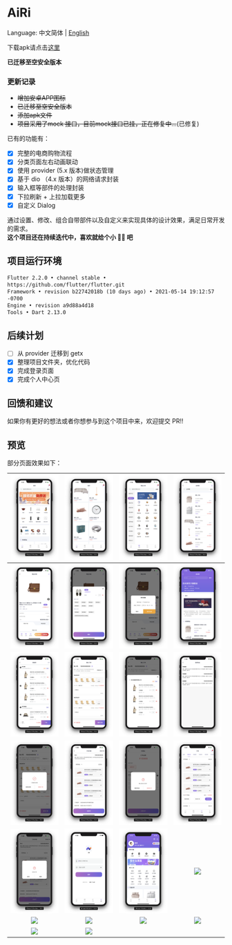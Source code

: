 # AiRi

Language: 中文简体 | [English](README-EN.md)

下载apk请点击[这里](https://github.com/xieyezi/flutter-shopping-AiRi/blob/master/apk/airi.apk?raw=trueg)


<strong> 已迁移至空安全版本 </strong>

### 更新记录
-  ~~增加安卓APP图标~~
- ~~已迁移至空安全版本~~
- ~~添加apk文件~~
-  ~~项目采用了mock 接口，目前mock接口已挂，正在修复中...~~(已修复)


已有的功能有：

- [x] 完整的电商购物流程
- [x] 分类页面左右动画联动
- [x] 使用 provider (5.x 版本)做状态管理
- [x] 基于 dio （4.x 版本）的网络请求封装
- [x] 输入框等部件的处理封装
- [x] 下拉刷新 + 上拉加载更多
- [x] 自定义 Dialog

通过设置、修改、组合自带部件以及自定义来实现具体的设计效果，满足日常开发的需求。  
**这个项目还在持续迭代中，喜欢就给个小 🌟🌟 吧**

## 项目运行环境

```
Flutter 2.2.0 • channel stable • https://github.com/flutter/flutter.git
Framework • revision b22742018b (10 days ago) • 2021-05-14 19:12:57 -0700
Engine • revision a9d88a4d18
Tools • Dart 2.13.0
```

## 后续计划
- [ ] 从 provider 迁移到 getx
- [x] 整理项目文件夹，优化代码
- [x] 完成登录页面
- [x] 完成个人中心页

## 回馈和建议

如果你有更好的想法或者你想参与到这个项目中来，欢迎提交 PR!!

## 预览

部分页面效果如下：

| ![](./screenshot/Screenshot_1.png)  | ![](./screenshot/Screenshot_2.png)  | ![](./screenshot/Screenshot_3.png)  | ![](./screenshot/Screenshot_4.png)  |
| :---------------------------------: | :---------------------------------: | :---------------------------------: | :---------------------------------: |
| ![](./screenshot/Screenshot_5.png)  | ![](./screenshot/Screenshot_6.png)  | ![](./screenshot/Screenshot_7.png)  | ![](./screenshot/Screenshot_8.png)  |
| ![](./screenshot/Screenshot_9.png)  | ![](./screenshot/Screenshot_10.png) | ![](./screenshot/Screenshot_11.png) | ![](./screenshot/Screenshot_12.png) |
| ![](./screenshot/Screenshot_13.png) | ![](./screenshot/Screenshot_14.png) | ![](./screenshot/Screenshot_17.png) | ![](./screenshot/Screenshot_18.png) |
| ![](./screenshot/Screenshot_15.png) | ![](./screenshot/Screenshot_19.png) | ![](./screenshot/Screenshot_20.png) | ![](./screenshot/Screenshot_21.png) |
| ![](./screenshot/Screenshot_22.jpg) | ![](./screenshot/Screenshot_23.jpg) | ![](./screenshot/Screenshot_24.jpg) | ![](./screenshot/Screenshot_25.jpg) |
| ![](./screenshot/Screenshot_26.jpg) | ![](./screenshot/Screenshot_27.jpg) |                                     |                                     |
